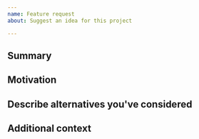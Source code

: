 ```yaml
---
name: Feature request
about: Suggest an idea for this project

---
```


<!--

Have you read our Code of Conduct? By filing an Issue, you are expected to comply with it, including treating everyone with respect.

---

TBD add notes about what constitutes a good feature request here

Also note that the team has finite resources so there's no guarantee that we'll work on your feature request. If we're interested in a particular feature however, we'll follow up and ask you to submit an RFC to talk about it in more detail.

-->

## Summary

<!-- One paragraph explanation of the feature. -->

## Motivation

<!-- Why are we doing this? What use cases does it support? What is the expected outcome? -->

## Describe alternatives you've considered

<!-- A clear and concise description of the alternative solutions you've considered. Be sure to explain why Atom's existing customizability isn't suitable for this feature. -->

## Additional context

<!-- Add any other context or screenshots about the feature request here. -->
